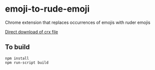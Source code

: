 emoji-to-rude-emoji
=============

Chrome extension that replaces occurrences of emojis with ruder emojis

[Direct download of crx file](https://github.com/olane/emoji-to-rude-emoji/blob/master/build.crx?raw=true)

To build
--------

```
npm install
npm run-script build
```